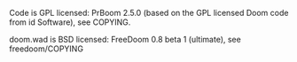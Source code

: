 
Code is GPL licensed: PrBoom 2.5.0 (based on the GPL licensed Doom code from id Software), see COPYING.

doom.wad is BSD licensed: FreeDoom 0.8 beta 1 (ultimate), see freedoom/COPYING

